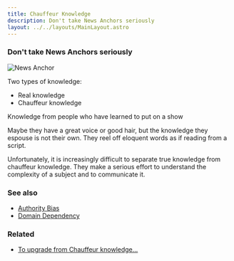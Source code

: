 ```yaml
---
title: Chauffeur Knowledge
description: Don't take News Anchors seriously
layout: ../../layouts/MainLayout.astro
---
```


### Don't take News Anchors seriously

![News Anchor](/images/news-anchor.jpg)

Two types of knowledge:
- Real knowledge
- Chauffeur knowledge

Knowledge from people who have learned to put on a show

Maybe they have a great voice or good hair, but the knowledge they espouse is not their own.
They reel off eloquent words as if reading from a script.

Unfortunately, it is increasingly difficult to separate true knowledge from chauffeur knowledge.
They make a serious effort to understand the complexity of a subject and to communicate it.

### See also
- [Authority Bias](/en/authority-bias)
- [Domain Dependency](/en/domain-dependency)

### Related
- [To upgrade from Chauffeur knowledge...](https://economictimes.indiatimes.com/wealth/invest/to-upgrade-from-chauffeur-knowledge-to-planck-knowledge-learn-from-others-investing-experience/articleshow/77032745.cms)
